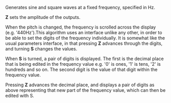 
Generates sine and square waves at a fixed frequency, specified in Hz.

**Z** sets the amplitude of the outputs.

When the pitch is changed, the frequency is scrolled across the display
(e.g. '440Hz').This algorithm uses an interface unlike any other, in order to be able to set the digits of the frequency
individually. It is somewhat like the usual parameters interface, in that pressing **Z** advances through the digits, and
turning **S** changes the values.

When **S** is turned, a pair of digits is displayed. The first is the decimal place that is being edited in the frequency
value e.g. '0' is ones, '1' is tens, '2' is hundreds and so on. The second digit is the value of that digit within the
frequency value.

Pressing **Z** advances the decimal place, and displays a pair of digits as above representing that new part of the
frequency value, which can then be edited with S.
